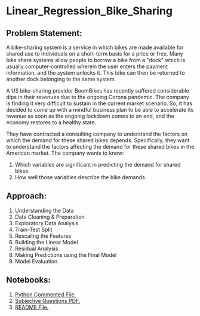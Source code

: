 # Linear_Regression_Bike_Sharing
## Problem Statement:
A bike-sharing system is a service in which bikes are made available for shared use to individuals on a short-term basis for a price or free. Many bike share systems allow people to borrow a bike from a "dock" which is usually computer-controlled wherein the user enters the payment information, and the system unlocks it. This bike can then be returned to another dock belonging to the same system.

A US bike-sharing provider BoomBikes has recently suffered considerable dips in their revenues due to the ongoing Corona pandemic. The company is finding it very difficult to sustain in the current market scenario. So, it has decided to come up with a mindful business plan to be able to accelerate its revenue as soon as the ongoing lockdown comes to an end, and the economy restores to a healthy state.

They have contracted a consulting company to understand the factors on which the demand for these shared bikes depends. Specifically, they want to understand the factors affecting the demand for these shared bikes in the American market. The company wants to know:

1. Which variables are significant in predicting the demand for shared bikes.
2. How well those variables describe the bike demands

## Approach:
1. Understanding the Data
2. Data Cleaning & Preparation
3. Exploratory Data Analysis
4. Train-Test Split
5. Rescaling the Features
6. Building the Linear Model
7. Residual Analysis
8. Making Predictions using the Final Model
9. Model Evaluation

## Notebooks:
1. <a href="Linear_Regression_Bike_Sharing_Radhika.ipynb" target="_blank">Python Commented File.</a>
2. <a href="https://radhikakute.github.io/Linear_Regression_Bike_Sharing/Linear+Regression+Subjective+Questions_Radhika%20Kute.pdf" target="_blank">Subjective Questions PDF.</a>
3. <a href="https://radhikakute.github.io/Linear_Regression_Bike_Sharing/" target="_blank">README File.</a>
